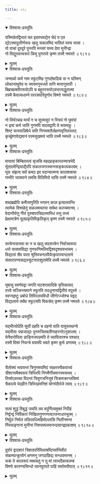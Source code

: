 ```yaml
---
title: ०९८

---
```

<div class="audioEmbed"  caption="सीतालक्ष्मी-वाचनम्" src="https://sanskritdocuments.org/sites/completenarayaneeyam/SoundFiles/098/098_01.mp3"></div>
<details open><summary>विश्वास-प्रस्तुतिः</summary>

यस्मिन्नेतद्विभातं यत इदमभवद्येन चेदं य एत  
द्योऽस्मादुत्तीर्णरूपः खलु सकलमिदं भासितं यस्य भासा ।  
यो वाचां दूरदूरे पुनरपि मनसां यस्य देवा मुनीन्द्रा  
नो विद्युस्तत्त्वरूपं किमु पुनरपरे कृष्ण तस्मै नमस्ते ॥ ९८१॥
</details>
<details><summary>मूलम्</summary>

यस्मिन्नेतद्विभातं यत इदमभवद्येन चेदं य एत  
द्योऽस्मादुत्तीर्णरूपः खलु सकलमिदं भासितं यस्य भासा ।  
यो वाचां दूरदूरे पुनरपि मनसां यस्य देवा मुनीन्द्रा  
नो विद्युस्तत्त्वरूपं किमु पुनरपरे कृष्ण तस्मै नमस्ते ॥ ९८१॥
</details>



<div class="audioEmbed"  caption="सीतालक्ष्मी-वाचनम्" src="https://sanskritdocuments.org/sites/completenarayaneeyam/SoundFiles/098/098_02.mp3"></div>
<details open><summary>विश्वास-प्रस्तुतिः</summary>

जन्माथो कर्म नाम स्फुटमिह गुणदोषादिकं वा न यस्मिन्  
लोकानामूतेय यः स्वयमनुभजते तानि मायानुसारी ।  
बिब्रच्छक्तीररूपोऽपि च बहुतररूपोऽवभात्यद्धुतात्मा  
तस्मै कैवल्यधाम्ने पररसपरिपूर्णाय विष्णो नमस्ते ॥ ९८२॥
</details>
<details><summary>मूलम्</summary>

जन्माथो कर्म नाम स्फुटमिह गुणदोषादिकं वा न यस्मिन्  
लोकानामूतेय यः स्वयमनुभजते तानि मायानुसारी ।  
बिब्रच्छक्तीररूपोऽपि च बहुतररूपोऽवभात्यद्धुतात्मा  
तस्मै कैवल्यधाम्ने पररसपरिपूर्णाय विष्णो नमस्ते ॥ ९८२॥
</details>



<div class="audioEmbed"  caption="सीतालक्ष्मी-वाचनम्" src="https://sanskritdocuments.org/sites/completenarayaneeyam/SoundFiles/098/098_03.mp3"></div>
<details open><summary>विश्वास-प्रस्तुतिः</summary>

नो तिर्यञ्चन्न मर्त्यं न च सुरमसुरं न स्त्रियं नो पुमांसं  
न द्रव्यं कर्म जातिं गुणमपि सदसद्वापि ते रूपमाहुः ।  
शिष्टं यत्स्यान्निषेधे सति निगमशतैर्लक्षणावृत्तितस्तत्  
कृच्छ्रेणावेद्यमानं परमसुखमयं भाति तस्मै नमस्ते ॥ ९८३॥
</details>
<details><summary>मूलम्</summary>

नो तिर्यञ्चन्न मर्त्यं न च सुरमसुरं न स्त्रियं नो पुमांसं  
न द्रव्यं कर्म जातिं गुणमपि सदसद्वापि ते रूपमाहुः ।  
शिष्टं यत्स्यान्निषेधे सति निगमशतैर्लक्षणावृत्तितस्तत्  
कृच्छ्रेणावेद्यमानं परमसुखमयं भाति तस्मै नमस्ते ॥ ९८३॥
</details>



<div class="audioEmbed"  caption="सीतालक्ष्मी-वाचनम्" src="https://sanskritdocuments.org/sites/completenarayaneeyam/SoundFiles/098/098_04.mp3"></div>
<details open><summary>विश्वास-प्रस्तुतिः</summary>

मायायां बिम्बितस्त्वं सृजसि महदहङ्कारतन्मात्रभेदै  
र्भूतग्रामेन्द्रियाद्यैरपि सकलजगत्स्वप्नसङ्कल्पकल्पम् ।  
भूयः संहृत्य सर्वं कमठ इव पदान्यात्मना कालशक्त्या  
गम्भीरे जायमाने तमसि वितिमिरो भासि तस्मै नमस्ते ॥ ९८४॥
</details>
<details><summary>मूलम्</summary>

मायायां बिम्बितस्त्वं सृजसि महदहङ्कारतन्मात्रभेदै  
र्भूतग्रामेन्द्रियाद्यैरपि सकलजगत्स्वप्नसङ्कल्पकल्पम् ।  
भूयः संहृत्य सर्वं कमठ इव पदान्यात्मना कालशक्त्या  
गम्भीरे जायमाने तमसि वितिमिरो भासि तस्मै नमस्ते ॥ ९८४॥
</details>



<div class="audioEmbed"  caption="सीतालक्ष्मी-वाचनम्" src="https://sanskritdocuments.org/sites/completenarayaneeyam/SoundFiles/098/098_05.mp3"></div>
<details open><summary>विश्वास-प्रस्तुतिः</summary>

शब्दब्रह्मेति कर्मेत्यणुरिति भगवन् काल इत्यालपन्ति  
त्वामेकं विश्वहेतुं सकलमयतया सर्वथा कल्प्यमानम् ।  
वेदान्तैर्यत्तु गीतं पुरुषपरचिदात्माभिधं तत्तु तत्त्वं  
प्रेक्षामात्रेण मूलप्रकृतिविकृतिकृत् कृष्ण तस्मै नमस्ते ॥ ९८५॥
</details>
<details><summary>मूलम्</summary>

शब्दब्रह्मेति कर्मेत्यणुरिति भगवन् काल इत्यालपन्ति  
त्वामेकं विश्वहेतुं सकलमयतया सर्वथा कल्प्यमानम् ।  
वेदान्तैर्यत्तु गीतं पुरुषपरचिदात्माभिधं तत्तु तत्त्वं  
प्रेक्षामात्रेण मूलप्रकृतिविकृतिकृत् कृष्ण तस्मै नमस्ते ॥ ९८५॥
</details>



<div class="audioEmbed"  caption="सीतालक्ष्मी-वाचनम्" src="https://sanskritdocuments.org/sites/completenarayaneeyam/SoundFiles/098/098_06.mp3"></div>
<details open><summary>विश्वास-प्रस्तुतिः</summary>

सत्त्वेनासत्तया वा न च खलु सदसत्त्वेन निर्वाच्यरूपा  
धत्ते यासावविद्या गुणफणिमतिवद्विश्वदृश्यावभासम् ।  
विद्यात्वं सैव याता श्रुतिवचनलवैर्यत्कृपास्यन्दलाभे  
संसारारण्यसद्यस्त्रुटनपरशुतामेति तस्मै नमस्ते ॥ ९८६॥
</details>
<details><summary>मूलम्</summary>

सत्त्वेनासत्तया वा न च खलु सदसत्त्वेन निर्वाच्यरूपा  
धत्ते यासावविद्या गुणफणिमतिवद्विश्वदृश्यावभासम् ।  
विद्यात्वं सैव याता श्रुतिवचनलवैर्यत्कृपास्यन्दलाभे  
संसारारण्यसद्यस्त्रुटनपरशुतामेति तस्मै नमस्ते ॥ ९८६॥
</details>



<div class="audioEmbed"  caption="सीतालक्ष्मी-वाचनम्" src="https://sanskritdocuments.org/sites/completenarayaneeyam/SoundFiles/098/098_07.mp3"></div>
<details open><summary>विश्वास-प्रस्तुतिः</summary>

भूषासु स्वर्णवद्वा जगति घटशरावादिके मृत्तिकावत्  
तत्त्वे सञ्चिन्त्यमाने स्फुरति तदधुनाप्यद्वितीयं वपुस्ते ।  
स्वप्नद्रष्टुः प्रबोधे तिमिरलयविधौ जीर्णरज्जोश्च यद्वद्  
विद्यालाभे तथैव स्फुटमपि विकसेत् कृष्ण तस्मै नमस्ते ॥ ९८७॥
</details>
<details><summary>मूलम्</summary>

भूषासु स्वर्णवद्वा जगति घटशरावादिके मृत्तिकावत्  
तत्त्वे सञ्चिन्त्यमाने स्फुरति तदधुनाप्यद्वितीयं वपुस्ते ।  
स्वप्नद्रष्टुः प्रबोधे तिमिरलयविधौ जीर्णरज्जोश्च यद्वद्  
विद्यालाभे तथैव स्फुटमपि विकसेत् कृष्ण तस्मै नमस्ते ॥ ९८७॥
</details>



<div class="audioEmbed"  caption="सीतालक्ष्मी-वाचनम्" src="https://sanskritdocuments.org/sites/completenarayaneeyam/SoundFiles/098/098_08.mp3"></div>
<details open><summary>विश्वास-प्रस्तुतिः</summary>

यद्भीत्योदेति सूर्यो दहति च दहनो वाति वायुस्तथान्ये  
यद्भीताः पद्मजाद्याः पुनरुचितबलीनाहरन्तेऽनुकालम् ।  
येनैवारोपिताः प्राङ्निजपदमपि ते च्यावितारश्च पश्चात्  
तस्मै विश्वं नियन्त्रे वयमपि भवते कृष्ण कुर्मः प्रणामम् ॥ ९८८॥
</details>
<details><summary>मूलम्</summary>

यद्भीत्योदेति सूर्यो दहति च दहनो वाति वायुस्तथान्ये  
यद्भीताः पद्मजाद्याः पुनरुचितबलीनाहरन्तेऽनुकालम् ।  
येनैवारोपिताः प्राङ्निजपदमपि ते च्यावितारश्च पश्चात्  
तस्मै विश्वं नियन्त्रे वयमपि भवते कृष्ण कुर्मः प्रणामम् ॥ ९८८॥
</details>



<div class="audioEmbed"  caption="सीतालक्ष्मी-वाचनम्" src="https://sanskritdocuments.org/sites/completenarayaneeyam/SoundFiles/098/098_09.mp3"></div>
<details open><summary>विश्वास-प्रस्तुतिः</summary>

त्रैलोक्यं भावयन्तं त्रिगुणमयमिदं त्र्यक्षरस्यैकवाच्यं  
त्रीशानामैक्यरूपं त्रिभिरपि निगमैर्गीयमानस्वरूपम् ।  
तिस्रोऽवस्था विदन्तं त्रियुगजनिजुषं त्रिक्रमक्रान्तविश्वं  
त्रैकाल्ये भेदहीनं त्रिभिरहमनिशं योगभेदैर्भजे त्वाम् ॥ ९८९॥
</details>
<details><summary>मूलम्</summary>

त्रैलोक्यं भावयन्तं त्रिगुणमयमिदं त्र्यक्षरस्यैकवाच्यं  
त्रीशानामैक्यरूपं त्रिभिरपि निगमैर्गीयमानस्वरूपम् ।  
तिस्रोऽवस्था विदन्तं त्रियुगजनिजुषं त्रिक्रमक्रान्तविश्वं  
त्रैकाल्ये भेदहीनं त्रिभिरहमनिशं योगभेदैर्भजे त्वाम् ॥ ९८९॥
</details>



<div class="audioEmbed"  caption="सीतालक्ष्मी-वाचनम्" src="https://sanskritdocuments.org/sites/completenarayaneeyam/SoundFiles/098/098_10.mp3"></div>
<details open><summary>विश्वास-प्रस्तुतिः</summary>

सत्यं शुद्धं विबुद्धं जयति तव वपुर्नित्यमुक्तं निरीहं  
निर्द्वन्द्वं निर्विकारं निखिलगुणगणव्यञ्जनाधारभूतम् ।  
निर्मूलं निर्मलं तन्निरवधिमहिमोल्लासि निर्लीनमन्त  
र्निस्सङ्गानां मुनीनां निरुपमपरमानन्दसान्द्रप्रकाशम् ॥ ९८१०॥
</details>
<details><summary>मूलम्</summary>

सत्यं शुद्धं विबुद्धं जयति तव वपुर्नित्यमुक्तं निरीहं  
निर्द्वन्द्वं निर्विकारं निखिलगुणगणव्यञ्जनाधारभूतम् ।  
निर्मूलं निर्मलं तन्निरवधिमहिमोल्लासि निर्लीनमन्त  
र्निस्सङ्गानां मुनीनां निरुपमपरमानन्दसान्द्रप्रकाशम् ॥ ९८१०॥
</details>



<div class="audioEmbed"  caption="सीतालक्ष्मी-वाचनम्" src="https://sanskritdocuments.org/sites/completenarayaneeyam/SoundFiles/098/098_11.mp3"></div>
<details open><summary>विश्वास-प्रस्तुतिः</summary>

दुर्वारं द्वादशारं त्रिशतपरिमिलत्षष्टिपर्वाभिवीतं  
संभ्राम्यत्क्रूरवेगं क्षणमनु जगदाछिद्य सन्धावमानम् ।  
चक्रं ते कालरूपं व्यथयतु न तु मां त्वत्पदैकावलम्बं  
विष्णो कारुण्यसिन्धो पवनपुरपते पाहि सर्वामयौघात् ॥ ९८११॥
</details>
<details><summary>मूलम्</summary>

दुर्वारं द्वादशारं त्रिशतपरिमिलत्षष्टिपर्वाभिवीतं  
संभ्राम्यत्क्रूरवेगं क्षणमनु जगदाछिद्य सन्धावमानम् ।  
चक्रं ते कालरूपं व्यथयतु न तु मां त्वत्पदैकावलम्बं  
विष्णो कारुण्यसिन्धो पवनपुरपते पाहि सर्वामयौघात् ॥ ९८११॥
</details>

